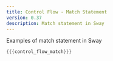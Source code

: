 ```yaml
---
title: Control Flow - Match Statement
version: 0.37
description: Match statement in Sway
---
```


Examples of match statement in Sway

```rust
{{{control_flow_match}}}
```
